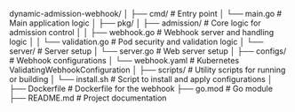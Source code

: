 dynamic-admission-webhook/
│
├── cmd/                     # Entry point
│   └── main.go              # Main application logic
│
├── pkg/
│   ├── admission/           # Core logic for admission control
│   │   ├── webhook.go       # Webhook server and handling logic
│   │   └── validation.go    # Pod security and validation logic
│   └── server/              # Server setup
│       └── server.go        # Web server setup
│
├── configs/                 # Webhook configurations
│   └── webhook.yaml         # Kubernetes ValidatingWebhookConfiguration
│
├── scripts/                 # Utility scripts for running or building
│   └── install.sh           # Script to install and apply configurations
│
├── Dockerfile               # Dockerfile for the webhook
├── go.mod                   # Go module
├── README.md                # Project documentation
